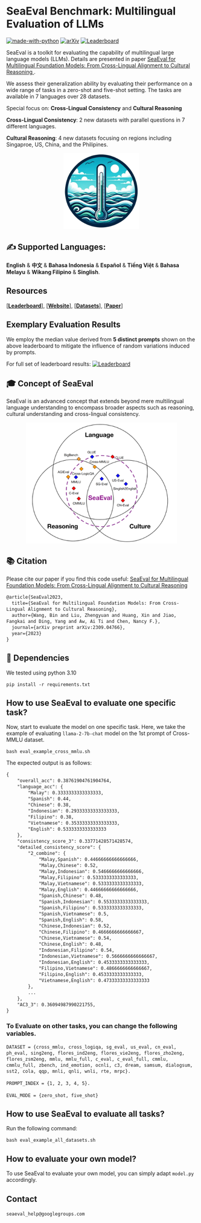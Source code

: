 # SeaEval Benchmark: Multilingual Evaluation of LLMs 

[![made-with-python](https://img.shields.io/badge/Made%20with-Python-red.svg)](#python)
[![arXiv](https://img.shields.io/badge/arXiv-2309.04766-b31b1b.svg)](https://arxiv.org/abs/2309.04766)
[![Leaderboard](https://img.shields.io/badge/Leaderboard-Models-1bb3b3.svg)]([https://arxiv.org/abs/2309.04766](https://huggingface.co/spaces/SeaEval/SeaEval_Leaderboard))



SeaEval is a toolkit for evaluating the capability of multilingual large language models (LLMs). Details are presented in paper [SeaEval for Multilingual Foundation Models: From Cross-Lingual Alignment to Cultural Reasoning
](https://arxiv.org/abs/2309.04766).

We assess their generalization ability by evaluating their performance on a wide range of tasks in a zero-shot and five-shot setting. The tasks are available in 7 languages over 28 datasets.


Special focus on: **Cross-Lingual Consistency** and **Cultural Reasoning** 

**Cross-Lingual Consistency**: 2 new datasets with parallel questions in 7 different languages.

**Cultural Reasoning**: 4 new datasets focusing on regions 
including Singaproe, US, China, and the Philipines.

<p align="center">
  <img src="img/seaeval.png" width="200" title="hover text">
</p>



## ✍️ Supported Languages: 

**English** & **中文** & **Bahasa Indonesia** & **Español** & **Tiếng Việt** & **Bahasa Melayu** & **Wikang Filipino** & **Singlish**.

## Resources
  
[\[**Leaderboard**\]](https://huggingface.co/spaces/SeaEval/SeaEval_Leaderboard),
[\[**Website**\]](https://seaeval.github.io/),
[\[**Datasets**\]](https://huggingface.co/datasets/SeaEval/SeaEval_datasets),
[\[**Paper**\]](https://arxiv.org/abs/2309.04766)



## Exemplary Evaluation Results
We employ the median value derived from **5 distinct prompts** shown on the above leaderboard to mitigate the influence of random variations induced by prompts.

For full set of leaderboard results: [![Leaderboard](https://img.shields.io/badge/Leaderboard-Models-1bb3b3.svg)]([https://arxiv.org/abs/2309.04766](https://huggingface.co/spaces/SeaEval/SeaEval_Leaderboard))

## 🎓 Concept of SeaEval

SeaEval is an advanced concept that extends beyond mere multilingual language understanding to encompass broader aspects such as reasoning, cultural understanding and cross-lingual consistency.

<p align="center">
  <img src="img/seaeval_overall.png" width="400" title="hover text">
</p>


## 📚 Citation

Please cite our paper if you find this code useful:
[SeaEval for Multilingual Foundation Models: From Cross-Lingual Alignment to Cultural Reasoning](https://arxiv.org/abs/2309.04766)
```
@article{SeaEval2023,
  title={SeaEval for Multilingual Foundation Models: From Cross-Lingual Alignment to Cultural Reasoning},
  author={Wang, Bin and Liu, Zhengyuan and Huang, Xin and Jiao, Fangkai and Ding, Yang and Aw, Ai Ti and Chen, Nancy F.},
  journal={arXiv preprint arXiv:2309.04766},
  year={2023}
}
```


## 📀 Dependencies
We tested using python 3.10
```
pip install -r requirements.txt
```

## How to use SeaEval to evaluate one specific task?

Now, start to evaluate the model on one specific task. Here, we take the example of evaluating `llama-2-7b-chat` model on the 1st prompt of Cross-MMLU dataset.

```
bash eval_example_cross_mmlu.sh
```

The expected output is as follows:
```
{
    "overall_acc": 0.38761904761904764,
    "language_acc": {
        "Malay": 0.3333333333333333,
        "Spanish": 0.44,
        "Chinese": 0.38,
        "Indonesian": 0.29333333333333333,
        "Filipino": 0.38,
        "Vietnamese": 0.35333333333333333,
        "English": 0.5333333333333333
    },
    "consistency_score_3": 0.33771428571428574,
    "detailed_consistency_score": {
        "2_combine": {
            "Malay,Spanish": 0.44666666666666666,
            "Malay,Chinese": 0.52,
            "Malay,Indonesian": 0.5466666666666666,
            "Malay,Filipino": 0.5333333333333333,
            "Malay,Vietnamese": 0.5333333333333333,
            "Malay,English": 0.44666666666666666,
            "Spanish,Chinese": 0.48,
            "Spanish,Indonesian": 0.5533333333333333,
            "Spanish,Filipino": 0.5333333333333333,
            "Spanish,Vietnamese": 0.5,
            "Spanish,English": 0.58,
            "Chinese,Indonesian": 0.52,
            "Chinese,Filipino": 0.4666666666666667,
            "Chinese,Vietnamese": 0.54,
            "Chinese,English": 0.48,
            "Indonesian,Filipino": 0.54,
            "Indonesian,Vietnamese": 0.5666666666666667,
            "Indonesian,English": 0.4533333333333333,
            "Filipino,Vietnamese": 0.4866666666666667,
            "Filipino,English": 0.4533333333333333,
            "Vietnamese,English": 0.47333333333333333
        },
        ...
    },
    "AC3_3": 0.36094987990221755,
}
```

### To Evaluate on other tasks, you can change the following variables.


```
DATASET = {cross_mmlu, cross_logiqa, sg_eval, us_eval, cn_eval, ph_eval, sing2eng, flores_ind2eng, flores_vie2eng, flores_zho2eng, flores_zsm2eng, mmlu, mmlu_full, c_eval, c_eval_full, cmmlu, cmmlu_full, zbench, ind_emotion, ocnli, c3, dream, samsum, dialogsum, sst2, cola, qqp, mnli, qnli, wnli, rte, mrpc}.

PROMPT_INDEX = {1, 2, 3, 4, 5}.

EVAL_MODE = {zero_shot, five_shot}
```



## How to use SeaEval to evaluate all tasks?

Run the following command:
```
bash eval_example_all_datasets.sh
```


## How to evaluate your own model?

To use SeaEval to evaluate your own model, you can simply adapt `model.py` accordingly.


## Contact

```seaeval_help@googlegroups.com```
